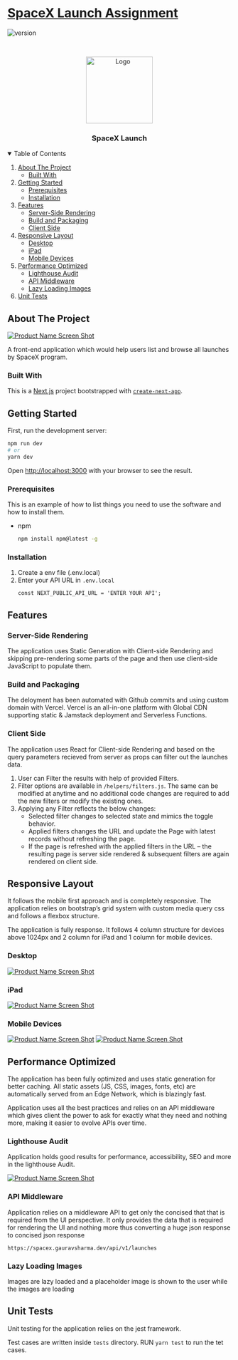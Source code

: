 # [SpaceX Launch Assignment](https://spacex.gauravsharma.dev)

![version](https://img.shields.io/badge/version-1.0.0-blue.svg)

<!-- PROJECT LOGO -->
<br />
<p align="center">
  <a href="https://spacex.gauravsharma.dev">
    <img src="https://www.spacex.com/static/images/share.jpg" alt="Logo" width="150" height="150">
  </a>

  <h3 align="center">SpaceX Launch</h3>

<!-- TABLE OF CONTENTS -->
<details open="open">
  <summary>Table of Contents</summary>
  <ol>
    <li>
      <a href="#about-the-project">About The Project</a>
      <ul>
        <li><a href="#built-with">Built With</a></li>
      </ul>
    </li>
    <li>
      <a href="#getting-started">Getting Started</a>
      <ul>
        <li><a href="#prerequisites">Prerequisites</a></li>
        <li><a href="#installation">Installation</a></li>
      </ul>
    </li>
    <li>
      <a href="#features">Features</a>
      <ul>
        <li><a href="#server-side-rendering">Server-Side Rendering</a></li>
        <li><a href="#build-and-packaging">Build and Packaging</a></li>
        <li><a href="#client-side">Client Side</a></li>
      </ul>
    </li>
    <li>
      <a href="#responsive-layout">Responsive Layout</a>
      <ul>
        <li><a href="#desktop">Desktop</a></li>
        <li><a href="#ipad">iPad</a></li>
        <li><a href="#mobile-devices">Mobile Devices</a></li>
      </ul>
    </li>
    <li>
      <a href="#performance-optimized">Performance Optimized</a>
      <ul>
        <li><a href="#lighthouse-audit">Lighthouse Audit</a></li>
        <li><a href="#api-middleware">API Middleware</a></li>
        <li><a href="#lazy-loading-images">Lazy Loading Images</a></li>
      </ul>
    </li>
    <li>
      <a href="#unit-tests">Unit Tests</a>
    </li>
  </ol>
</details>

<!-- ABOUT THE PROJECT -->

## About The Project

[![Product Name Screen Shot][product-screenshot]](https://spacex.gauravsharma.dev)

A front-end application which would help users list and browse all launches by SpaceX program.

### Built With

This is a [Next.js](https://nextjs.org/) project bootstrapped with [`create-next-app`](https://github.com/vercel/next.js/tree/canary/packages/create-next-app).

## Getting Started

First, run the development server:

```bash
npm run dev
# or
yarn dev
```

Open [http://localhost:3000](http://localhost:3000) with your browser to see the result.

### Prerequisites

This is an example of how to list things you need to use the software and how to install them.

- npm
  ```sh
  npm install npm@latest -g
  ```

### Installation

1. Create a env file (.env.local)
2. Enter your API URL in `.env.local`
   ```JS
   const NEXT_PUBLIC_API_URL = 'ENTER YOUR API';
   ```

## Features

### Server-Side Rendering

The application uses Static Generation with Client-side Rendering and skipping pre-rendering some parts of the page and then use client-side JavaScript to populate them.

### Build and Packaging

The deloyment has been automated with Github commits and using custom domain with Vercel. Vercel is an all-in-one platform with Global CDN supporting static & Jamstack deployment and Serverless Functions.

### Client Side

The application uses React for Client-side Rendering and based on the query parameters recieved from server as props can filter out the launches data.

1. User can Filter the results with help of provided Filters.
2. Filter options are available in `/helpers/filters.js`. The same can be modified at anytime and no additional code changes are required to add the new filters or modify the existing ones.
3. Applying any Filter reflects the below changes:
   <ul>
           <li>Selected filter changes to selected state and mimics the toggle behavior.</li>
           <li>Applied filters changes the URL and update the Page with latest records without refreshing the page.</li>
           <li>If the page is refreshed with the applied filters in the URL – the resulting page is server side rendered & subsequent filters are again rendered on client side.</li>
         </ul>

## Responsive Layout
It follows the mobile first approach and is completely responsive. The application relies on bootstrap’s grid system with custom media query css and follows a flexbox structure.

The application is fully response. It follows 4 column structure for devices above 1024px and 2 column for iPad and 1 column for mobile devices.

### Desktop

[![Product Name Screen Shot][product-screenshot]](https://spacex.gauravsharma.dev)


### iPad

[![Product Name Screen Shot][ipad-screenshot]](https://spacex.gauravsharma.dev)

### Mobile Devices

[![Product Name Screen Shot][mobile-screenshot]](https://spacex.gauravsharma.dev)
[![Product Name Screen Shot][mobile-nf-screenshot]](https://spacex.gauravsharma.dev)

## Performance Optimized
The application has been fully optimized and uses static generation for better caching. All static assets (JS, CSS, images, fonts, etc) are automatically served from an Edge Network, which is blazingly fast.

Application uses all the best practices and relies on an API middleware which gives client the power to ask for exactly what they need and nothing more, making it easier to evolve APIs over time.
<!-- Pagination is also included for results for better performance. -->

### Lighthouse Audit

Application holds good results for performance, accessibility, SEO and more in the lighthouse Audit. 

[![Product Name Screen Shot][lighthouse-audit]](https://lighthouse-dot-webdotdevsite.appspot.com//lh/html?url=https%3A%2F%2Fspacex.gauravsharma.dev)

### API Middleware

Application relies on a middleware API to get only the concised that that is required from the UI perspective.
It only provides the data that is required for rendering the UI and nothing more thus converting a huge json response to concised json response

`https://spacex.gauravsharma.dev/api/v1/launches`

### Lazy Loading Images

Images are lazy loaded and a placeholder image is shown to the user while the images are loading

## Unit Tests

Unit testing for the application relies on the jest framework.

Test cases are written inside `tests` directory.
RUN `yarn test` to run the tet cases.


<!-- MARKDOWN LINKS & IMAGES -->
<!-- https://www.markdownguide.org/basic-syntax/#reference-style-links -->

[product-screenshot]: assets/images/Landscape_Desktop.jpg
[mobile-screenshot]: assets/images/Mobile.jpg
[mobile-nf-screenshot]: assets/images/NotFoundMobile.jpg
[ipad-screenshot]: assets/images/iPad.jpg
[lighthouse-audit]: assets/images/Lighthouse_Audit_Score.jpg
